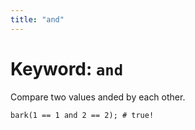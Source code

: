 ```yaml
---
title: "and"
---
```


# Keyword: `and`

Compare two values anded by each other.

```
bark(1 == 1 and 2 == 2); # true!
```
